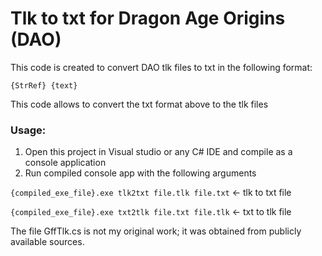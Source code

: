 # Tlk to txt for Dragon Age Origins (DAO)

This code is created to convert DAO tlk files to txt in the following format:

```
{StrRef} {text}
```

This code allows to convert the txt format above to the tlk files

### Usage:

1. Open this project in Visual studio or any C# IDE and compile as a console application
2. Run compiled console app with the following arguments

`{compiled_exe_file}.exe tlk2txt file.tlk file.txt` <- tlk to txt file

`{compiled_exe_file}.exe txt2tlk file.txt file.tlk` <- txt to tlk file


The file GffTlk.cs is not my original work; it was obtained from publicly available sources.